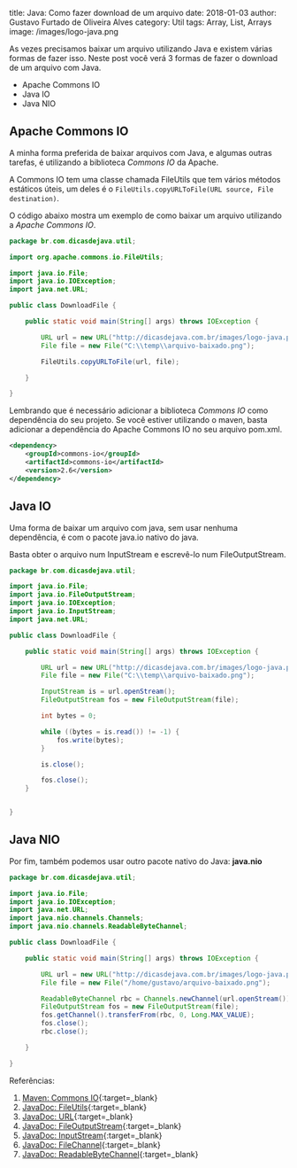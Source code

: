 title: Java: Como fazer download de um arquivo
date: 2018-01-03
author: Gustavo Furtado de Oliveira Alves
category: Util
tags: Array, List, Arrays
image: /images/logo-java.png

As vezes precisamos baixar um arquivo utilizando Java e existem várias formas de fazer isso.
Neste post você verá 3 formas de fazer o download de um arquivo com Java.

- Apache Commons IO
- Java IO
- Java NIO

## Apache Commons IO

A minha forma preferida de baixar arquivos com Java, e algumas outras tarefas,
é utilizando a biblioteca _Commons IO_ da Apache.

A Commons IO tem uma classe chamada FileUtils que tem vários métodos estáticos úteis,
um deles é o ```FileUtils.copyURLToFile(URL source, File destination)```.

O código abaixo mostra um exemplo de como baixar um arquivo utilizando a _Apache Commons IO_.

```java
package br.com.dicasdejava.util;

import org.apache.commons.io.FileUtils;

import java.io.File;
import java.io.IOException;
import java.net.URL;

public class DownloadFile {

    public static void main(String[] args) throws IOException {

        URL url = new URL("http://dicasdejava.com.br/images/logo-java.png");
        File file = new File("C:\\temp\\arquivo-baixado.png");

        FileUtils.copyURLToFile(url, file);

    }

}

```

Lembrando que é necessário adicionar a biblioteca _Commons IO_
como dependência do seu projeto.
Se você estiver utilizando o maven, basta adicionar a dependência do Apache Commons IO no seu arquivo pom.xml.

```xml
<dependency>
    <groupId>commons-io</groupId>
    <artifactId>commons-io</artifactId>
    <version>2.6</version>
</dependency>
```

## Java IO

Uma forma de baixar um arquivo com java, sem usar nenhuma dependência,
é com o pacote java.io nativo do java.

Basta obter o arquivo num InputStream e escrevê-lo num FileOutputStream.

```java
package br.com.dicasdejava.util;

import java.io.File;
import java.io.FileOutputStream;
import java.io.IOException;
import java.io.InputStream;
import java.net.URL;

public class DownloadFile {

    public static void main(String[] args) throws IOException {

        URL url = new URL("http://dicasdejava.com.br/images/logo-java.png");
        File file = new File("C:\\temp\\arquivo-baixado.png");

        InputStream is = url.openStream();
        FileOutputStream fos = new FileOutputStream(file);

        int bytes = 0;

        while ((bytes = is.read()) != -1) {
            fos.write(bytes);
        }

        is.close();

        fos.close();
    }


}
```

## Java NIO

Por fim, também podemos usar outro pacote nativo do Java: **java.nio**

```java
package br.com.dicasdejava.util;

import java.io.File;
import java.io.IOException;
import java.net.URL;
import java.nio.channels.Channels;
import java.nio.channels.ReadableByteChannel;

public class DownloadFile {

    public static void main(String[] args) throws IOException {

        URL url = new URL("http://dicasdejava.com.br/images/logo-java.png");
        File file = new File("/home/gustavo/arquivo-baixado.png");

        ReadableByteChannel rbc = Channels.newChannel(url.openStream());
        FileOutputStream fos = new FileOutputStream(file);
        fos.getChannel().transferFrom(rbc, 0, Long.MAX_VALUE);
        fos.close();
        rbc.close();

    }

}
```

Referências:

1. [Maven: Commons IO](https://mvnrepository.com/artifact/org.apache.commons/commons-io){:target=\_blank}
2. [JavaDoc: FileUtils](https://commons.apache.org/proper/commons-io/javadocs/api-2.6/org/apache/commons/io/FileUtils.html){:target=\_blank}
3. [JavaDoc: URL](https://docs.oracle.com/javase/8/docs/api/java/net/URL.html){:target=\_blank}
4. [JavaDoc: FileOutputStream](https://docs.oracle.com/javase/8/docs/api/java/io/FileOutputStream.html){:target=\_blank}
5. [JavaDoc: InputStream](https://docs.oracle.com/javase/8/docs/api/java/io/InputStream.html){:target=\_blank}
6. [JavaDoc: FileChannel](https://docs.oracle.com/javase/8/docs/api/java/nio/channels/FileChannel.html){:target=\_blank}
7. [JavaDoc: ReadableByteChannel](https://docs.oracle.com/javase/8/docs/api/java/nio/channels/ReadableByteChannel.html){:target=\_blank}